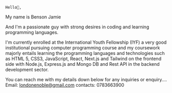     Hello👋, 
My name is Benson Jamie 

And I'm a passionate guy with strong desires in coding and learning programming languages.

I'm currently enrolled at the International Youth Fellowship (IYF) a very good institutional pursuing computer programming course and my coursework majorly entails learning the programming languages and technologies such as HTML 5, CSS3, JavaScript, React, Next.js and Tailwind on the frontend side with Node.js, Express.js and Mongo DB and Rest API in the backend development sector.

You can reach me with my details down below for any inquiries or enquiry....
Email: londonenoble@gmail.com   contacts: 0783663900
